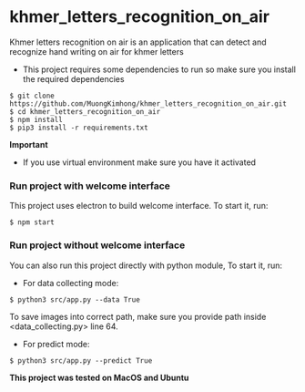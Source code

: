 # khmer_letters_recognition_on_air

Khmer letters recognition on air is an application that can detect and recognize hand writing on air for khmer letters

- This project requires some dependencies to run so make sure you install the required dependencies
```
$ git clone https://github.com/MuongKimhong/khmer_letters_recognition_on_air.git
$ cd khmer_letters_recognition_on_air
$ npm install
$ pip3 install -r requirements.txt
```
**Important** 
- If you use virtual environment make sure you have it activated

### Run project with welcome interface
This project uses electron to build welcome interface. To start it, run:
```
$ npm start
```

### Run project without welcome interface
You can also run this project directly with python module, To start it, run:
- For data collecting mode:
```
$ python3 src/app.py --data True
```
To save images into correct path, make sure you provide path inside <data_collecting.py> line 64.

- For predict mode:
```
$ python3 src/app.py --predict True
```

**This project was tested on MacOS and Ubuntu**
